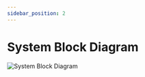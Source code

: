 ```yaml
---
sidebar_position: 2
---
```


# System Block Diagram
![System Block Diagram]([documentation/static/img/system-block-diagram.png](https://cdn.discordapp.com/attachments/1332361132207243275/1335719993442308156/System_Diagram.drawio_1.png?ex=67a32bee&is=67a1da6e&hm=cec6f1d31e374a8f18e33e5da856244414791ac1b01aebd8dc218cc6e5c3a493&))
